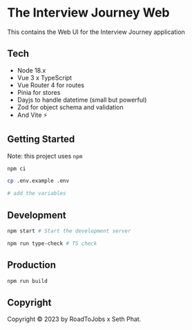 # The Interview Journey Web

This contains the Web UI for the Interview Journey application

## Tech

- Node 18.x
- Vue 3 x TypeScript
- Vue Router 4 for routes
- Pinia for stores
- Dayjs to handle datetime (small but powerful)
- Zod for object schema and validation
- And Vite ⚡️

## Getting Started

Note: this project uses `npm`

```bash
npm ci

cp .env.example .env

# add the variables
```

## Development

```bash
npm start # Start the development server

npm run type-check # TS check
```

## Production

```bash
npm run build
```

## Copyright

Copyright ©️ 2023 by RoadToJobs x Seth Phat.
